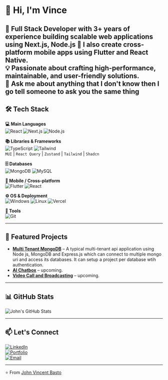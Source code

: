 # 👋 Hi, I'm Vince  

🚀 **Full Stack Developer** with 3+ years of experience building scalable web applications using **Next.js**, **Node.js**
📱 I also create cross-platform mobile apps using **Flutter** and **React Native**.  
💡 Passionate about crafting high-performance, maintainable, and user-friendly solutions.  
💬 Ask me about anything that I don't know then I go tell someone to ask you the same thing
---

## 🛠 Tech Stack  

**💻 Main Languages**  
![React](https://skillicons.dev/icons?i=react) ![Next.js](https://skillicons.dev/icons?i=nextjs) ![Node.js](https://skillicons.dev/icons?i=nodejs)

**📚 Libraries & Frameworks**  
![TypeScript](https://skillicons.dev/icons?i=typescript) ![Tailwind](https://skillicons.dev/icons?i=tailwind)  
`MUI` | `React Query` | `Zustand` | `Tailwind` | `Shadcn` 

**🗄 Databases**  
![MongoDB](https://skillicons.dev/icons?i=mongodb) ![MySQL](https://skillicons.dev/icons?i=mysql)

**📱 Mobile / Cross-platform**  
![Flutter](https://skillicons.dev/icons?i=flutter) ![React](https://skillicons.dev/icons?i=react)

**⚙ OS & Deployment**  
![Windows](https://skillicons.dev/icons?i=windows) ![Linux](https://skillicons.dev/icons?i=linux) ![Vercel](https://skillicons.dev/icons?i=vercel)

**🧰 Tools**  
![Git](https://skillicons.dev/icons?i=git)

---

## 📌 Featured Projects  

- [**Multi Tenant MongoDB**](https://github.com/jvincentbasto/multi-tenant-mongodb) – A typical multi-tenant api application using Node js, MongoDB and Express.js which can connect to multiple mongo uri and access its databases. It can setup a project per database wtih authentication.  
- [**AI Chatbox**]() – upcoming.  
- [**Video Call and Broadcasting**]() – upcoming.  

---

## 📊 GitHub Stats  

![John's GitHub Stats](https://github-readme-stats.vercel.app/api?username=jvincebasto&show_icons=true&theme=radical)

---

## 📫 Let's Connect  

[![LinkedIn](https://img.shields.io/badge/LinkedIn-0A66C2?style=for-the-badge&logo=linkedin&logoColor=white)](https://linkedin.com/in/jvincentbasto)  
[![Portfolio](https://img.shields.io/badge/Portfolio-000?style=for-the-badge&logo=About.me&logoColor=white)](https://www.jvincentbasto.xyz)  
[![Email](https://img.shields.io/badge/Email-D14836?style=for-the-badge&logo=gmail&logoColor=white)](mailto:jvincentbasto@gmail.com)  

---
⭐️ From [John Vincent Basto](https://github.com/jvincentbasto)
